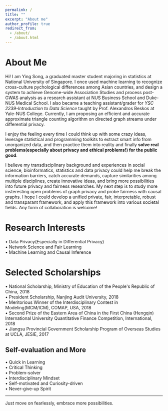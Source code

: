 ```yaml
---
permalink: /
title: ""
excerpt: "About me"
author_profile: true
redirect_from: 
  - /about/
  - /about.html
---
```


About Me
====== 
Hi! I am Ying Song, a graduated master student majoring in statistics at National University of Singapore. I once used machine learning to recognize cross-culture pychological differences among Asian countries, and design a system to achieve Genome-wide Association Studies and process post-GWAS analysis as a research assistant at NUS Business School and Duke-NUS Medical School. I also became a teaching assistant/grader for _YSC 2239-Introduction to Data Science_ taught by Prof. Alexandros Beskos at Yale-NUS College. Currently, I am proposing an efficient and accurate approximate triangle counting algorithm on directed graph streams under differential privacy.   
  
I enjoy the feeling every time I could think up with some crazy ideas, leverage statistical and programming toolkits to extract smart info from unorganized data, and then practice them into reality and finally **solve real problems(especially about privacy and ethical problems!) for the public good**.    
  
I believe my transdisciplinary background and experiences in social science, bioinformatics, statistics and data privacy could help me break the information barriers, catch accurate demands, capture similarities among multiple disciplines, create innovative ideas, and bring more possibilities into future privacy and fairness researches. My next step is to study more insteresting open problems of graph privacy and probe fairness with causal graphs. I hope I could develop a unified private, fair, interpretable, robust and transparant framework, and apply this framework into various societal fields. Any form of collaboration is welcome!   

Research Interests
======
• Data Privacy(Especially in Differential Privacy)   
• Network Science and Fair Learning    
• Machine Learning and Causal Inference   

Selected Scholarships
======
• National Scholarship, Ministry of Education of the People's Republic of China, 2018  
• President Scholarship, Nanjing Audit University, 2018  
• Meritorious Winner of the Interdisciplinary Contest in Modeling(MCM/ICM), COMAP, USA, 2018  
• Second Prize of the Eastern Area of China in the First China (Hengqin) International University Quantitative Finance Competition, International, 2018  
• Jiangsu Provincial Government Scholarship Program of Overseas Studies at UCLA, JESIE, 2017  

Self-evaluation and More
------
• Quick in Learning  
• Critical Thinking  
• Problem-solver  
• Interdisciplinary Mindset  
• Self-motivated and Curiosity-driven  
• Never-give-up Spirit  

------
Just move on fearlessly, embrace more possibilities.

